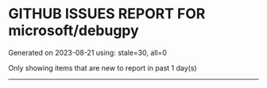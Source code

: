 
# GITHUB ISSUES REPORT FOR microsoft/debugpy


Generated on 2023-08-21 using: stale=30, all=0


Only showing items that are new to report in past 1 day(s)


---
